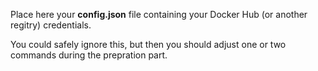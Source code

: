 Place here your **config.json** file containing your Docker Hub (or another regitry) credentials.

You could safely ignore this, but then you should adjust one or two commands during the prepration part.
